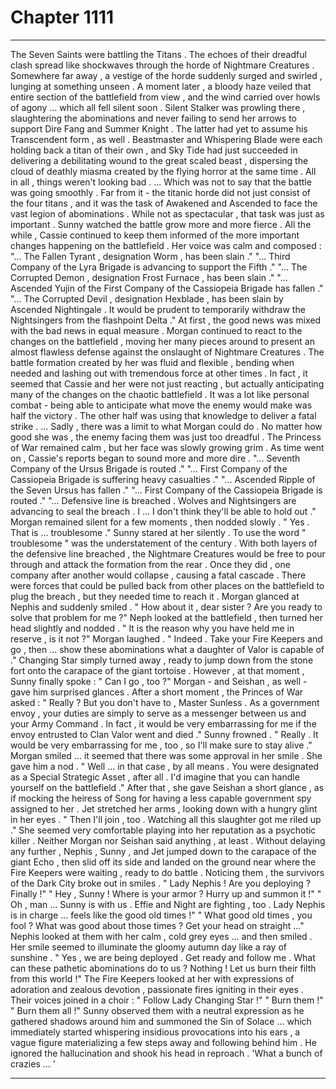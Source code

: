 
# Chapter 1111


---

The Seven Saints were battling the Titans . The echoes of their dreadful clash spread like shockwaves through the horde of Nightmare Creatures . Somewhere far away , a vestige of the horde suddenly surged and swirled , lunging at something unseen . A moment later , a bloody haze veiled that entire section of the battlefield from view , and the wind carried over howls of agony ... which all fell silent soon .
Silent Stalker was prowling there , slaughtering the abominations and never failing to send her arrows to support Dire Fang and Summer Knight . The latter had yet to assume his Transcendent form , as well . Beastmaster and Whispering Blade were each holding back a titan of their own , and Sky Tide had just succeeded in delivering a debilitating wound to the great scaled beast , dispersing the cloud of deathly miasma created by the flying horror at the same time .
All in all , things weren't looking bad .
... Which was not to say that the battle was going smoothly . Far from it - the titanic horde did not just consist of the four titans , and it was the task of Awakened and Ascended to face the vast legion of abominations . While not as spectacular , that task was just as important .
Sunny watched the battle grow more and more fierce . All the while , Cassie continued to keep them informed of the more important changes happening on the battlefield .
Her voice was calm and composed :
"... The Fallen Tyrant , designation Worm , has been slain ."
"... Third Company of the Lyra Brigade is advancing to support the Fifth ."
"... The Corrupted Demon , designation Frost Furnace , has been slain ."
"... Ascended Yujin of the First Company of the Cassiopeia Brigade has fallen ."
"... The Corrupted Devil , designation Hexblade , has been slain by Ascended Nightingale . It would be prudent to temporarily withdraw the Nightsingers from the flashpoint Delta ."
At first , the good news was mixed with the bad news in equal measure . Morgan continued to react to the changes on the battlefield , moving her many pieces around to present an almost flawless defense against the onslaught of Nightmare Creatures . The battle formation created by her was fluid and flexible , bending when needed and lashing out with tremendous force at other times .
In fact , it seemed that Cassie and her were not just reacting , but actually anticipating many of the changes on the chaotic battlefield . It was a lot like personal combat - being able to anticipate what move the enemy would make was half the victory . The other half was using that knowledge to deliver a fatal strike .
... Sadly , there was a limit to what Morgan could do . No matter how good she was , the enemy facing them was just too dreadful . The Princess of War remained calm , but her face was slowly growing grim .
As time went on , Cassie's reports began to sound more and more dire .
"... Seventh Company of the Ursus Brigade is routed ."
"... First Company of the Cassiopeia Brigade is suffering heavy casualties ."
"... Ascended Ripple of the Seven Ursus has fallen ."
"... First Company of the Cassiopeia Brigade is routed ."
"... Defensive line is breached . Wolves and Nightsingers are advancing to seal the breach . I ... I don't think they'll be able to hold out ."
Morgan remained silent for a few moments , then nodded slowly .
" Yes . That is ... troublesome ."
Sunny stared at her silently . To use the word " troublesome " was the understatement of the century . With both layers of the defensive line breached , the Nightmare Creatures would be free to pour through and attack the formation from the rear . Once they did , one company after another would collapse , causing a fatal cascade .
There were forces that could be pulled back from other places on the battlefield to plug the breach , but they needed time to reach it . Morgan glanced at Nephis and suddenly smiled .
" How about it , dear sister ? Are you ready to solve that problem for me ?"
Neph looked at the battlefield , then turned her head slightly and nodded .
" It is the reason why you have held me in reserve , is it not ?"
Morgan laughed .
" Indeed . Take your Fire Keepers and go , then ... show these abominations what a daughter of Valor is capable of ."
Changing Star simply turned away , ready to jump down from the stone fort onto the carapace of the giant tortoise . However , at that moment , Sunny finally spoke :
" Can I go , too ?"
Morgan - and Seishan , as well - gave him surprised glances . After a short moment , the Princes of War asked :
" Really ? But you don't have to , Master Sunless . As a government envoy , your duties are simply to serve as a messenger between us and your Army Command . In fact , it would be very embarrassing for me if the envoy entrusted to Clan Valor went and died ."
Sunny frowned .
" Really . It would be very embarrassing for me , too , so I'll make sure to stay alive ."
Morgan smiled ... it seemed that there was some approval in her smile . She gave him a nod .
" Well ... in that case , by all means . You were designated as a Special Strategic Asset , after all . I'd imagine that you can handle yourself on the battlefield ."
After that , she gave Seishan a short glance , as if mocking the heiress of Song for having a less capable government spy assigned to her .
Jet stretched her arms , looking down with a hungry glint in her eyes .
" Then I'll join , too . Watching all this slaughter got me riled up ."
She seemed very comfortable playing into her reputation as a psychotic killer . Neither Morgan nor Seishan said anything , at least .
Without delaying any further , Nephis , Sunny , and Jet jumped down to the carapace of the giant Echo , then slid off its side and landed on the ground near where the Fire Keepers were waiting , ready to do battle .
Noticing them , the survivors of the Dark City broke out in smiles .
" Lady Nephis ! Are you deploying ? Finally !"
" Hey , Sunny ! Where is your armor ? Hurry up and summon it !"
" Oh , man ... Sunny is with us . Effie and Night are fighting , too . Lady Nephis is in charge ... feels like the good old times !"
" What good old times , you fool ? What was good about those times ? Get your head on straight ..."
Nephis looked at them with her calm , cold grey eyes ... and then smiled .
Her smile seemed to illuminate the gloomy autumn day like a ray of sunshine .
" Yes , we are being deployed . Get ready and follow me . What can these pathetic abominations do to us ? Nothing ! Let us burn their filth from this world !"
The Fire Keepers looked at her with expressions of adoration and zealous devotion , passionate fires igniting in their eyes . Their voices joined in a choir :
" Follow Lady Changing Star !"
" Burn them !"
" Burn them all !"
Sunny observed them with a neutral expression as he gathered shadows around him and summoned the Sin of Solace ... which immediately started whispering insidious provocations into his ears , a vague figure materializing a few steps away and following behind him .
He ignored the hallucination and shook his head in reproach .
'What a bunch of crazies ... '

---

